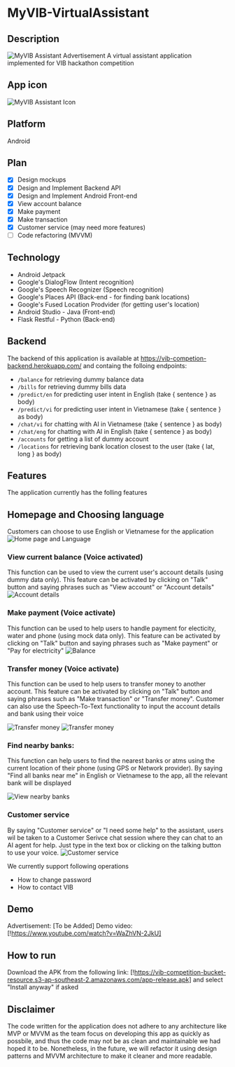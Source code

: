 # MyVIB-VirtualAssistant

## Description
![MyVIB Assistant Advertisement](https://vib-competition-bucket-resource.s3-ap-southeast-2.amazonaws.com/ADVERT.png)
A virtual assistant application implemented for VIB hackathon competition

## App icon
![MyVIB Assistant Icon](https://vib-competition-bucket-resource.s3-ap-southeast-2.amazonaws.com/Icon.png)

## Platform
Android

## Plan
- [x] Design mockups
- [x] Design and Implement Backend API
- [x] Design and Implement Android Front-end
- [x] View account balance
- [x] Make payment
- [x] Make transaction
- [x] Customer service (may need more features)
- [ ] Code refactoring (MVVM)

## Technology
- Android Jetpack
- Google's DialogFlow (Intent recognition)
- Google's Speech Recognizer (Speech recognition)
- Google's Places API (Back-end - for finding bank locations)
- Google's Fused Location Prodvider (for getting user's location)
- Android Studio - Java (Front-end)
- Flask Restful - Python (Back-end)

## Backend
The backend of this application is available at https://vib-competion-backend.herokuapp.com/ and containg the folloing endpoints: 
- ```/balance``` for retrieving dummy balance data
- ```/bills``` for retrieving dummy bills data
- ```/predict/en``` for predicting user intent in English (take { sentence } as body)
- ```/predict/vi``` for predicting user intent in Vietnamese (take { sentence } as body)
- ```/chat/vi``` for chatting with AI in Vietnamese (take { sentence } as body)
- ```/chat/eng``` for chatting with AI in English (take { sentence } as body)
- ```/accounts``` for getting a list of dummy account
- ```/locations``` for retrieving bank location closest to the user (take { lat, long } as body)

## Features
The application currently has the folling features

## Homepage and Choosing language
Customers can choose to use English or Vietnamese for the application
![Home page and Language](https://vib-competition-bucket-resource.s3-ap-southeast-2.amazonaws.com/Language.png)

### View current balance (Voice activated)
This function can be used to view the current user's account details (using dummy data only). This feature can be activated by clicking on "Talk" button and saying 
phrases such as "View account" or "Account details"
![Account details](https://vib-competition-bucket-resource.s3-ap-southeast-2.amazonaws.com/Account.png)
  
### Make payment (Voice activate)
This function can be used to help users to handle payment for electicity, water and phone (using mock data only). This feature can be activated by clicking on "Talk" button and saying phrases such as "Make payment" or "Pay for electricity"
![Balance](https://vib-competition-bucket-resource.s3-ap-southeast-2.amazonaws.com/Payment.png)

### Transfer money (Voice activate)
This function can be used to help users to transfer money to another account. This feature can be activated by clicking on "Talk" button and saying phrases such as "Make transaction" or "Transfer money". Customer can also use the Speech-To-Text functionality to input the account details and bank using their voice

![Transfer money](https://vib-competition-bucket-resource.s3-ap-southeast-2.amazonaws.com/Transfer1.png)
![Transfer money](https://vib-competition-bucket-resource.s3-ap-southeast-2.amazonaws.com/Transfer2.png)

### Find nearby banks:
This function can help users to find the nearest banks or atms using the current location of their phone (using GPS or Network provider). By saying "Find all banks near me" in English or Vietnamese to the app, all the relevant bank will be displayed

![View nearby banks](https://vib-competition-bucket-resource.s3-ap-southeast-2.amazonaws.com/FindLocation.png)

### Customer service
By saying "Customer service" or "I need some help" to the assistant, users wil be taken to a Customer Serivce chat session where they can chat to an AI agent for help. Just type in the text box or clicking on the talking button to use your voice.
![Customer service](https://vib-competition-bucket-resource.s3-ap-southeast-2.amazonaws.com/CustomerService.png)

We currently support following operations 
 - How to change password
 - How to contact VIB

## Demo
Advertisement: [To be Added]
Demo video: [!https://www.youtube.com/watch?v=WaZhVN-2JkU]

## How to run
Download the APK from the following link: [!https://vib-competition-bucket-resource.s3-ap-southeast-2.amazonaws.com/app-release.apk] and select "Install anyway" if asked

## Disclaimer
The code written for the application does not adhere to any architecture like MVP or MVVM as the team focus on developing this app as quickly as possbile, and thus the code may not be as clean and maintainable we had hoped it to be. Nonetheless, in the future, we will refactor it using design patterns and MVVM architecture to make it cleaner and more readable.
